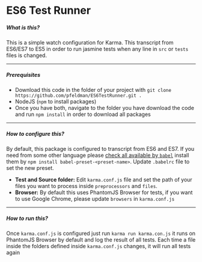 # ES6 Test Runner

##### What is this?

This is a simple watch configuration for Karma. This transcript from ES6/ES7 to ES5 in order to run jasmine tests when any line in `src` or `tests` files is changed.

---

##### Prerequisites

* Download this code in the folder of your project with `git clone https://github.com/pfeldman/ES6TestRunner.git .`
* NodeJS (`npm` to install packages)
* Once you have both, navigate to the folder you have download the code and run `npm install` in order to download all packages

---

##### How to configure this?

By default, this package is configured to transcript from ES6 and ES7. If you need from some other language please [check all available by `babel`](https://babeljs.io/docs/plugins/) install them by `npm install babel-preset-<preset-name>`. Update `.babelrc` file to set the new preset.

* __Test and Source folder:__ Edit `karma.conf.js` file and set the path of your files you want to process inside `preprocessors` and `files`.
* __Browser:__ By default this uses PhantomJS Browser for tests, if you want to use Google Chrome, please update `browsers` in `karma.conf.js`

---

##### How to run this?

Once `karma.conf.js` is configured just run `karma run karma.con.js` it runs on PhantomJS Browser by default and log the result of all tests. Each time a file inside the folders defined inside `karma.conf.js` changes, it will run all tests again
